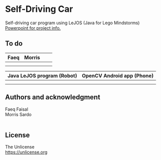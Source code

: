 # Self-Driving Car

Self-driving car program using LeJOS (Java for Lego Mindstorms)
<br>
[Powerpoint for project info.](<https://rhul-my.sharepoint.com/:p:/r/personal/zlac318_live_rhul_ac_uk/Documents/Self-Driving%20Car%20Intro.pptx?d=w283a12212025447faf8af1d9827a945b&csf=1&web=1&e=fPXIBq>)

## To do
|            Faeq            |        Morris             |  |  |
|----------------------------|---------------------------|----------------------------|---------------------------|
|                            |                           |                            |                           |
|                            |                           |                            |                           |

| Java LeJOS program (Robot) | OpenCV Android app (Phone) |
|----------------------------|----------------------------|
|                            |                            |
|                            |                            |

## Authors and acknowledgment
Faeq Faisal
<br>
Morris Sardo
<br>
<br>

## License
The Unlicense<br>
https://unlicense.org
